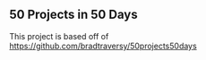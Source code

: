 ## 50 Projects in 50 Days ##

This project is based off of https://github.com/bradtraversy/50projects50days